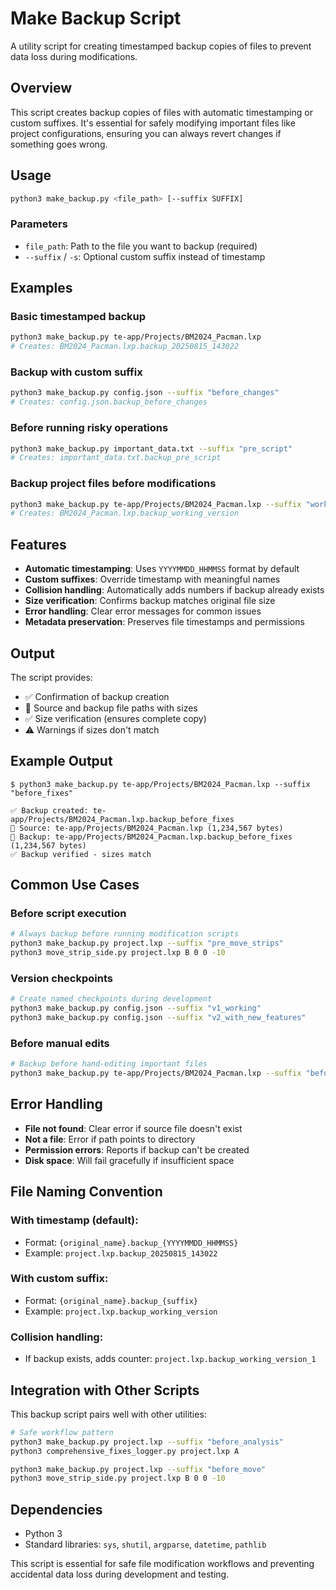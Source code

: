 # Make Backup Script

A utility script for creating timestamped backup copies of files to prevent data loss during modifications.

## Overview

This script creates backup copies of files with automatic timestamping or custom suffixes. It's essential for safely modifying important files like project configurations, ensuring you can always revert changes if something goes wrong.

## Usage

```bash
python3 make_backup.py <file_path> [--suffix SUFFIX]
```

### Parameters

- `file_path`: Path to the file you want to backup (required)
- `--suffix` / `-s`: Optional custom suffix instead of timestamp

## Examples

### Basic timestamped backup
```bash
python3 make_backup.py te-app/Projects/BM2024_Pacman.lxp
# Creates: BM2024_Pacman.lxp.backup_20250815_143022
```

### Backup with custom suffix
```bash
python3 make_backup.py config.json --suffix "before_changes"
# Creates: config.json.backup_before_changes
```

### Before running risky operations
```bash
python3 make_backup.py important_data.txt --suffix "pre_script"
# Creates: important_data.txt.backup_pre_script
```

### Backup project files before modifications
```bash
python3 make_backup.py te-app/Projects/BM2024_Pacman.lxp --suffix "working_version"
# Creates: BM2024_Pacman.lxp.backup_working_version
```

## Features

- **Automatic timestamping**: Uses `YYYYMMDD_HHMMSS` format by default
- **Custom suffixes**: Override timestamp with meaningful names
- **Collision handling**: Automatically adds numbers if backup already exists
- **Size verification**: Confirms backup matches original file size
- **Error handling**: Clear error messages for common issues
- **Metadata preservation**: Preserves file timestamps and permissions

## Output

The script provides:
- ✅ Confirmation of backup creation
- 📁 Source and backup file paths with sizes
- ✅ Size verification (ensures complete copy)
- ⚠️ Warnings if sizes don't match

## Example Output

```
$ python3 make_backup.py te-app/Projects/BM2024_Pacman.lxp --suffix "before_fixes"

✅ Backup created: te-app/Projects/BM2024_Pacman.lxp.backup_before_fixes
📁 Source: te-app/Projects/BM2024_Pacman.lxp (1,234,567 bytes)
📁 Backup: te-app/Projects/BM2024_Pacman.lxp.backup_before_fixes (1,234,567 bytes)
✅ Backup verified - sizes match
```

## Common Use Cases

### Before script execution
```bash
# Always backup before running modification scripts
python3 make_backup.py project.lxp --suffix "pre_move_strips"
python3 move_strip_side.py project.lxp B 0 0 -10
```

### Version checkpoints
```bash
# Create named checkpoints during development
python3 make_backup.py config.json --suffix "v1_working"
python3 make_backup.py config.json --suffix "v2_with_new_features"
```

### Before manual edits
```bash
# Backup before hand-editing important files
python3 make_backup.py te-app/Projects/BM2024_Pacman.lxp --suffix "before_manual_edit"
```

## Error Handling

- **File not found**: Clear error if source file doesn't exist
- **Not a file**: Error if path points to directory
- **Permission errors**: Reports if backup can't be created
- **Disk space**: Will fail gracefully if insufficient space

## File Naming Convention

### With timestamp (default):
- Format: `{original_name}.backup_{YYYYMMDD_HHMMSS}`
- Example: `project.lxp.backup_20250815_143022`

### With custom suffix:
- Format: `{original_name}.backup_{suffix}`
- Example: `project.lxp.backup_working_version`

### Collision handling:
- If backup exists, adds counter: `project.lxp.backup_working_version_1`

## Integration with Other Scripts

This backup script pairs well with other utilities:

```bash
# Safe workflow pattern
python3 make_backup.py project.lxp --suffix "before_analysis"
python3 comprehensive_fixes_logger.py project.lxp A

python3 make_backup.py project.lxp --suffix "before_move"
python3 move_strip_side.py project.lxp B 0 0 -10
```

## Dependencies

- Python 3
- Standard libraries: `sys`, `shutil`, `argparse`, `datetime`, `pathlib`

This script is essential for safe file modification workflows and preventing accidental data loss during development and testing.
